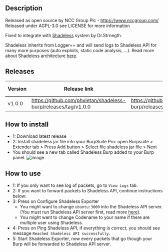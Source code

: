 Description
----

Released as open source by NCC Group Plc - https://www.nccgroup.com/  
Released under AGPL-3.0 see LICENSE for more information  

Fixed to integrate with [Shadeless](https://github.com/phvietan/shadeless) system by Dr.Strnegth.

Shadeless inherits from Logger++ and will send logs to Shadeless API for many more purposes (auto exploits, static code analysis, ...). Read more about Shadeless architecture [here](https://github.com/phvietan/shadeless).

Releases
----

| Version       | Release link |                                   Download link                                         |   Release Date  |
| ------------- |------------------------------|----------------------------------------------------------------------------------------| --------------|
| v1.0.0         |   https://github.com/phvietan/shadeless-burp/releases/tag/v1.0.0 | https://github.com/phvietan/shadeless-burp/releases/download/v1.0.0/shadeless.1.0.0.jar | 31 July 2021  |

How to install
----

- 1: Download latest release
- 2: Install shadeless jar file into your BurpSuite Pro: open Burpsuite > Extender tab > Press Add button > Select file shadeless jar file > Next
- You should see a new tab called Shadeless Burp added to your Burp panel.
![image](https://user-images.githubusercontent.com/25105395/127740267-2e56b249-46a9-4fc1-a1ac-7de95a14e588.png)

How to use
----
- 1: If you only want to see log of packets, go to `View Logs` tab.
- 2: If you want to forward packets to Shadeless API, continue instructions below:
- 3: Press on Configure Shadeless Exporter
  + You might want to change `ubuntu:3000` into the Shadeless API server. (You must run Shadeless API server first, read more [here](https://github.com/phvietan/shadeless-api)).
  + You might want to change Codename to your name if there are multiple user using Shadeless.
- 4: Press on Ping Shadeless API, if everything is correct, you should see message `Reached Shadeless API successfully`.
- 5: Start Shadeless Exporter, now every packets that go though your Burp will be forwarded to Shadeless API server.
